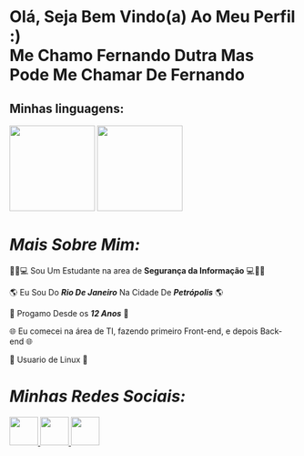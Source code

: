<h1>Olá, Seja Bem Vindo(a) Ao Meu Perfil :) <br> Me Chamo Fernando Dutra Mas Pode Me Chamar De Fernando</h1>

<h2>Minhas linguagens:</h2>

<div>
    <img height="150cm" src="https://logos-download.com/wp-content/uploads/2016/10/Python_logo_icon-700x697.png">
    <img height="150cm" src="https://th.bing.com/th/id/R.a96a2e420292e68da9d34e859cb2c510?rik=daZZ%2fs93F%2fIluQ&riu=http%3a%2f%2fcostanobreengenharia.com.br%2fwp-content%2fuploads%2f2017%2f05%2flinguagem-C.png&ehk=un3un7guA5N50sdgNwxQnTW9xlLRzeNlrg7IgzY829c%3d&risl=&pid=ImgRaw&r=0">
</div>

# ***Mais Sobre Mim:***

👨‍💻💻 Sou Um Estudante na area de **Segurança da Informação** 💻👨‍💻

🌎 Eu Sou Do ***Rio De Janeiro*** Na Cidade De ***Petrópolis*** 🌎

🧒 Progamo Desde os ***12 Anos*** 🧒 

🌐 Eu comecei na área de TI, fazendo primeiro Front-end, e depois Back-end 🌐

🐧 Usuario de Linux 🐧

# ***Minhas Redes Sociais:***

<div>
    <a href="https://twitter.com/FernandoRomano_"><!--Twitter-->
    <img height="50cm" src="https://img.shields.io/badge/Twitter-1DA1F2?style=for-the-badge&logo=twitter&logoColor=white"> 
    <a href="https://www.instagram.com/iduckk_/"><!--Instagram-->
    <img height="50cm" src="https://img.shields.io/badge/Instagram-E4405F?style=for-the-badge&logo=instagram&logoColor=white">
    <a href="https://www.youtube.com/channel/UCwx0ZmftvUEpotkKnKZiJqQ"><!--Youtube-->
    <img height="50cm" src="https://img.shields.io/badge/YouTube-FF0000?style=for-the-badge&logo=youtube&logoColor=white">
</div>
